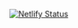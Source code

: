 [![Netlify Status](https://api.netlify.com/api/v1/badges/83017a62-7cd0-4e38-8923-2658371c2154/deploy-status)](https://app.netlify.com/sites/mm-staging/deploys)

